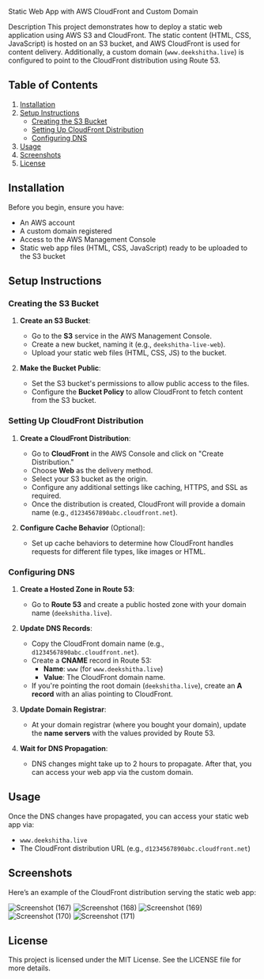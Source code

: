 Static Web App with AWS CloudFront and Custom Domain

Description
This project demonstrates how to deploy a static web application using AWS S3 and CloudFront. The static content (HTML, CSS, JavaScript) is hosted on an S3 bucket, and AWS CloudFront is used for content delivery. Additionally, a custom domain (`www.deekshitha.live`) is configured to point to the CloudFront distribution using Route 53.

## Table of Contents
1. [Installation](#installation)
2. [Setup Instructions](#setup-instructions)
   - [Creating the S3 Bucket](#creating-the-s3-bucket)
   - [Setting Up CloudFront Distribution](#setting-up-cloudfront-distribution)
   - [Configuring DNS](#configuring-dns)
3. [Usage](#usage)
4. [Screenshots](#screenshots)
5. [License](#license)

## Installation
Before you begin, ensure you have:
- An AWS account
- A custom domain registered
- Access to the AWS Management Console
- Static web app files (HTML, CSS, JavaScript) ready to be uploaded to the S3 bucket

## Setup Instructions

### Creating the S3 Bucket
1. **Create an S3 Bucket**:
   - Go to the **S3** service in the AWS Management Console.
   - Create a new bucket, naming it (e.g., `deekshitha-live-web`).
   - Upload your static web files (HTML, CSS, JS) to the bucket.
   
2. **Make the Bucket Public**:
   - Set the S3 bucket's permissions to allow public access to the files.
   - Configure the **Bucket Policy** to allow CloudFront to fetch content from the S3 bucket.

### Setting Up CloudFront Distribution
1. **Create a CloudFront Distribution**:
   - Go to **CloudFront** in the AWS Console and click on "Create Distribution."
   - Choose **Web** as the delivery method.
   - Select your S3 bucket as the origin.
   - Configure any additional settings like caching, HTTPS, and SSL as required.
   - Once the distribution is created, CloudFront will provide a domain name (e.g., `d1234567890abc.cloudfront.net`).

2. **Configure Cache Behavior** (Optional):
   - Set up cache behaviors to determine how CloudFront handles requests for different file types, like images or HTML.

### Configuring DNS
1. **Create a Hosted Zone in Route 53**:
   - Go to **Route 53** and create a public hosted zone with your domain name (`deekshitha.live`).
   
2. **Update DNS Records**:
   - Copy the CloudFront domain name (e.g., `d1234567890abc.cloudfront.net`).
   - Create a **CNAME** record in Route 53:
     - **Name**: `www` (for `www.deekshitha.live`)
     - **Value**: The CloudFront domain name.
   - If you're pointing the root domain (`deekshitha.live`), create an **A record** with an alias pointing to CloudFront.

3. **Update Domain Registrar**:
   - At your domain registrar (where you bought your domain), update the **name servers** with the values provided by Route 53.
   
4. **Wait for DNS Propagation**:
   - DNS changes might take up to 2 hours to propagate. After that, you can access your web app via the custom domain.

## Usage
Once the DNS changes have propagated, you can access your static web app via:
- `www.deekshitha.live`
- The CloudFront distribution URL (e.g., `d1234567890abc.cloudfront.net`)

## Screenshots
Here’s an example of the CloudFront distribution serving the static web app:

![Screenshot (167)](https://github.com/user-attachments/assets/72c684bb-a716-41f2-99aa-1f9263e6fa7c)
![Screenshot (168)](https://github.com/user-attachments/assets/376ea88f-5789-4116-aac8-49d95ea6c5b9)
![Screenshot (169)](https://github.com/user-attachments/assets/4defdb4b-97e2-4e6c-a118-6ba655b8cdcc)
![Screenshot (170)](https://github.com/user-attachments/assets/3bdb7d3a-1bec-47dd-963c-ba9797c015c1)
![Screenshot (171)](https://github.com/user-attachments/assets/4bf198c2-23b1-4a9e-874a-bdeb2184d3e5)



## License
This project is licensed under the MIT License. See the LICENSE file for more details.
